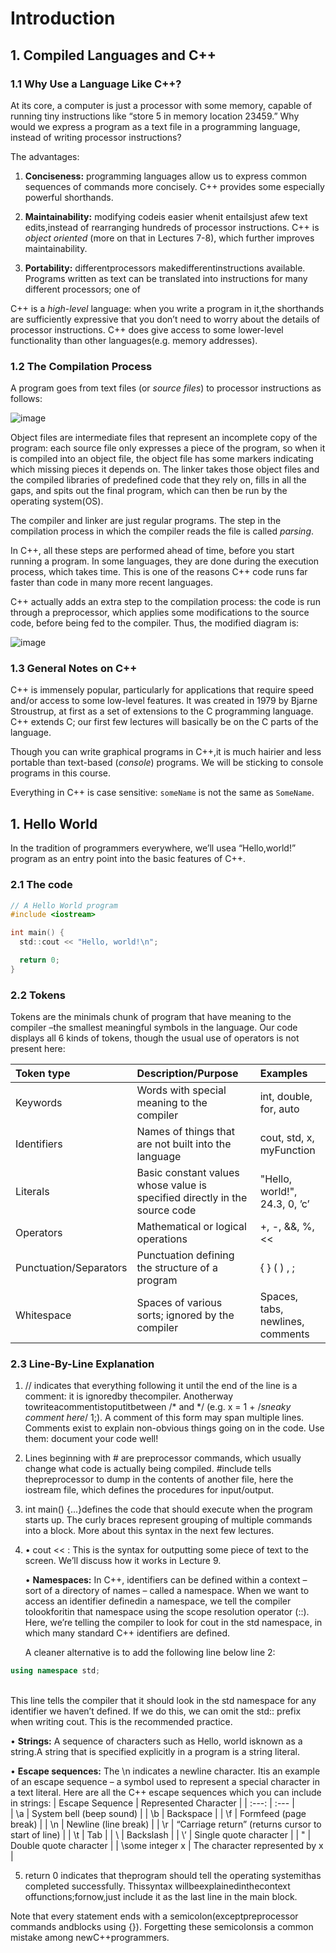 # Introduction

## 1. Compiled Languages and C++
### 1.1 Why Use a Language Like C++?

At its core, a computer is just a processor with some memory, capable of running tiny instructions like “store 5 in memory location 23459.” Why would we express a program as a text file in a programming language, instead of writing processor instructions?

The advantages:

1. <b>Conciseness:</b> programming languages allow us to express common sequences of commands more concisely. C++ provides some especially powerful shorthands.

2. <b>Maintainability:</b> modifying codeis easier whenit entailsjust afew text edits,instead of rearranging hundreds of processor instructions. C++ is *object oriented* (more on that in Lectures 7-8), which further improves maintainability.

3. <b>Portability:</b> differentprocessors makedifferentinstructions available. Programs written as text can be translated into instructions for many different processors; one of 

C++ is a *high-level* language: when you write a program in it,the shorthands are sufficiently expressive that you don’t need to worry about the details of processor instructions. C++ does give access to some lower-level functionality than other languages(e.g. memory addresses).

### 1.2 The Compilation Process
A program goes from text files (or *source files*) to processor instructions as follows:

![image](https://user-images.githubusercontent.com/85934122/221882777-d044bb9f-c95c-4372-818f-4b95d0247a78.png)

Object files are intermediate files that represent an incomplete copy of the program: each source file only expresses a piece of the program, so when it is compiled into an object file, the object file has some markers indicating which missing pieces it depends on. The linker takes those object files and the compiled libraries of predefined code that they rely on, fills in all the gaps, and spits out the final program, which can then be run by the operating system(OS).

The compiler and linker are just regular programs. The step in the compilation process in which the compiler reads the file is called *parsing*.

In C++, all these steps are performed ahead of time, before you start running a program. In some languages, they are done during the execution process, which takes time. This is one of the reasons C++ code runs far faster than code in many more recent languages.

C++ actually adds an extra step to the compilation process: the code is run through a preprocessor, which applies some modifications to the source code, before being fed to the compiler. Thus, the modified diagram is:

![image](https://user-images.githubusercontent.com/85934122/221883441-5577b9c2-f301-42fb-9c47-1d7a6c856ef0.png)

### 1.3 General Notes on C++
C++ is immensely popular, particularly for applications that require speed and/or access to some low-level features. It was created in 1979 by Bjarne Stroustrup, at first as a set of extensions to the C programming language. C++ extends C; our first few lectures will basically be on the C parts of the language.

Though you can write graphical programs in C++,it is much hairier and less portable than text-based (*console*) programs. We will be sticking to console programs in this course.

Everything in C++ is case sensitive: `someName` is not the same as `SomeName`.

## 1. Hello World

In the tradition of programmers everywhere, we’ll usea “Hello,world!” program as an entry point into the basic features of C++.

### 2.1 The code
```c
// A Hello World program
#include <iostream>

int main() {
  std::cout << "Hello, world!\n";

  return 0;
}
```

### 2.2 Tokens

Tokens are the minimals chunk of program that have meaning to the compiler –the smallest meaningful symbols in the language. Our code displays all 6 kinds of tokens, though the usual use of operators is not present here:

| Token type | Description/Purpose | Examples |
| :---         |     :---      |          :--- |
| Keywords   | Words with special meaning to the compiler     | int, double, for, auto    |
| Identifiers     | Names of things that are not built into the language       | cout, std, x, myFunction      |
| Literals     | Basic constant values whose value is specified directly in the source code       | "Hello, world!", 24.3, 0, ’c’      |
| Operators     | Mathematical or logical operations       | +, -, &&, %, <<      |
| Punctuation/Separators     | Punctuation defining the structure of a program       | { } ( ) , ;      |
| Whitespace     | Spaces of various sorts; ignored by the compiler       | Spaces, tabs, newlines, comments      |

### 2.3 Line-By-Line Explanation

1. // indicates that everything following it until the end of the line is a comment: it is ignoredby thecompiler. Anotherway towriteacommentistoputitbetween /* and */ (e.g. x = 1 + /*sneaky comment here*/ 1;). A comment of this form may span multiple lines. Comments exist to explain non-obvious things going on in the code. Use them: document your code well!

2. Lines beginning with # are preprocessor commands, which usually change what code is actually being compiled. #include tells thepreprocessor to dump in the contents of another file, here the iostream file, which defines the procedures for input/output.

3. int main() {...}defines the code that should execute when the program starts up. The curly braces represent grouping of multiple commands into a block. More about this syntax in the next few lectures.
4. • cout << : This is the syntax for outputting some piece of text to the screen. We’ll discuss how it works in Lecture 9.

   • **Namespaces:** In C++, identifiers can be defined within a context – sort of a directory of names – called a namespace. When we want to access an identifier definedin a namespace, we tell the compiler tolookforitin that namespace using the scope resolution operator (::). Here, we’re telling the compiler to look for cout in the std namespace, in which many standard C++ identifiers are defined.

    A cleaner alternative is to add the following line below line 2:
  ```c++
  using namespace std;
  ```
  <br> 
    This line tells the compiler that it should look in the std namespace for any identifier we haven’t defined. If we do this, we can omit the std:: prefix when writing cout. This is the recommended practice.
    
   • **Strings:** A sequence of characters such as Hello, world isknown as a string.A string that is specified explicitly in a program is a string literal.
   
   • **Escape sequences:** The \n indicates a newline character. Itis an example of an escape sequence – a symbol used to represent a special character in a text literal. Here are all the C++ escape sequences which you can include in strings:
| Escape Sequence | Represented Character | 
| :---:         |     :---      |         
| \a   | System bell (beep sound)     | 
| \b     | Backspace       | 
| \f     | Formfeed (page break)       | 
| \n     | Newline (line break)       | 
| \r     | “Carriage return” (returns cursor to start of line)       | 
| \t     | Tab       | 
| \\     | Backslash       | 
| \’     | Single quote character       | 
| \"     | Double quote character       | 
| \some integer x     | The character represented by x       | 

5. return 0 indicates that theprogram should tell the operating systemithas completed successfully. Thissyntax willbeexplainedinthecontext offunctions;fornow,just include it as the last line in the main block.

Note that every statement ends with a semicolon(exceptpreprocessor commands andblocks using {}). Forgetting these semicolonsis a common mistake among newC++programmers.
